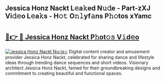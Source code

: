 ## Jessica Honz Nackt L𝚎a𝚔ed N𝚞𝚍e - Part-zXJ Vi𝚍𝚎o L𝚎a𝚔s - H𝚘𝚝 O𝚗𝚕yf𝚊ns P𝚑𝚘tos xYamc

# <h2><a href="http://kf2c9um.oniu.top/?m=Jessica+Honz+Nackt">🔗👉 🔴 Jessica Honz Nackt P𝚑ot𝚘𝚜 V𝚒d𝚎o</a></h2>

[![Jessica Honz Nackt Nu𝚍e𝚜](https://i.imgur.com/0qMVB7G.gif)](http://kf2c9um.oniu.top/?m=Jessica+Honz+Nackt)
Digital content creator and amusement provider Jessica Honz Nackt, celebrated for sharing dance and lifestyle ideas through trending dance sequences and short videos. Visionary architect Jessica Honz Nackt, famed for their groundbreaking designs and commitment to creating beautiful and functional spaces.  
